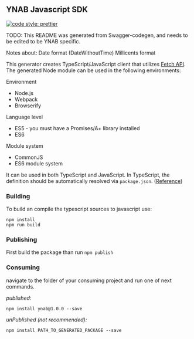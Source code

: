 ## YNAB Javascript SDK

[![code style: prettier](https://img.shields.io/badge/code_style-prettier-ff69b4.svg?style=flat-square)](https://github.com/prettier/prettier)

TODO: This README was generated from Swagger-codegen, and needs to be edited to be YNAB specific.

Notes about:
Date format (DateWithoutTime)
Millicents format

This generator creates TypeScript/JavaScript client that utilizes [Fetch API](https://fetch.spec.whatwg.org/). The generated Node module can be used in the following environments:

Environment
* Node.js
* Webpack
* Browserify

Language level
* ES5 - you must have a Promises/A+ library installed
* ES6

Module system
* CommonJS
* ES6 module system

It can be used in both TypeScript and JavaScript. In TypeScript, the definition should be automatically resolved via `package.json`. ([Reference](http://www.typescriptlang.org/docs/handbook/typings-for-npm-packages.html))

### Building

To build an compile the typescript sources to javascript use:
```
npm install
npm run build
```

### Publishing

First build the package than run ```npm publish```

### Consuming

navigate to the folder of your consuming project and run one of next commands.

_published:_

```
npm install ynab@1.0.0 --save
```

_unPublished (not recommended):_

```
npm install PATH_TO_GENERATED_PACKAGE --save
